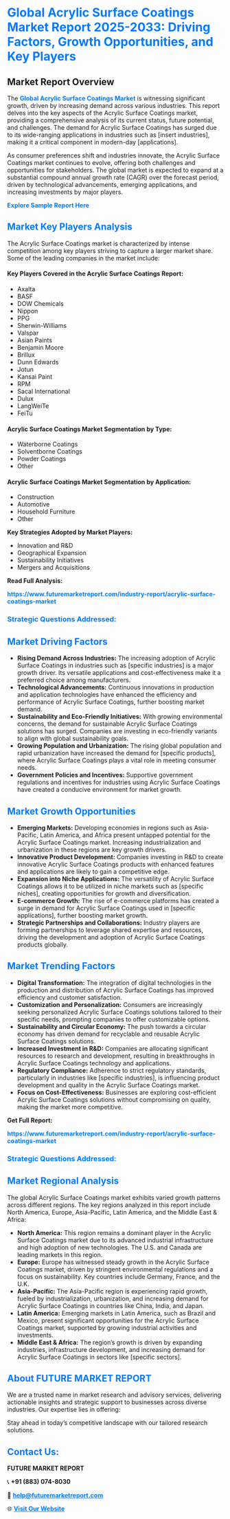 <h1 style="color: #007BFF;">Global Acrylic Surface Coatings Market Report 2025-2033: Driving Factors, Growth Opportunities, and Key Players</h1>

<section id="overview">
<h2>Market Report Overview</h2>
<p>The <a href="https://www.futuremarketreport.com/industry-report/acrylic-surface-coatings-market" style="color: #007BFF; text-decoration: none;"><strong>Global Acrylic Surface Coatings Market</strong></a> is witnessing significant growth, driven by increasing demand across various industries. This report delves into the key aspects of the Acrylic Surface Coatings market, providing a comprehensive analysis of its current status, future potential, and challenges. The demand for Acrylic Surface Coatings has surged due to its wide-ranging applications in industries such as [insert industries], making it a critical component in modern-day [applications].</p>
<p>As consumer preferences shift and industries innovate, the Acrylic Surface Coatings market continues to evolve, offering both challenges and opportunities for stakeholders. The global market is expected to expand at a substantial compound annual growth rate (CAGR) over the forecast period, driven by technological advancements, emerging applications, and increasing investments by major players.</p>
</section>

<section id="overview">
<p><a href="https://www.futuremarketreport.com/request-sample/reportId=102219" style="color: #007BFF; text-decoration: none;"><strong>Explore Sample Report Here</strong></a></p>
</section>

<section id="key-players">
<h2 style="color: #007BFF;">Market Key Players Analysis</h2>
<p>The Acrylic Surface Coatings market is characterized by intense competition among key players striving to capture a larger market share. Some of the leading companies in the market include:</p>
<h4>Key Players Covered in the Acrylic Surface Coatings Report:</h4>
<ul><li>Axalta</li><li>BASF</li><li>DOW Chemicals</li><li>Nippon</li><li>PPG</li><li>Sherwin-Williams</li><li>Valspar</li><li>Asian Paints</li><li>Benjamin Moore</li><li>Brillux</li><li>Dunn Edwards</li><li>Jotun</li><li>Kansai Paint</li><li>RPM</li><li>Sacal International</li><li>Dulux</li><li>LangWeiTe</li><li>FeiTu</li></ul>
<h4>Acrylic Surface Coatings Market Segmentation by Type:</h4>
<ul><li>Waterborne Coatings</li><li>Solventborne Coatings</li><li>Powder Coatings</li><li>Other</li></ul>

<h4>Acrylic Surface Coatings Market Segmentation by Application:</h4>
<ul><li>Construction</li><li>Automotive</li><li>Household Furniture</li><li>Other</li></ul>
<p><strong>Key Strategies Adopted by Market Players:</strong></p>
<ul>
<li>Innovation and R&D</li>
<li>Geographical Expansion</li>
<li>Sustainability Initiatives</li>
<li>Mergers and Acquisitions</li>
</ul>
</section>

<section>
<p><strong>Read Full Analysis: </strong></p><a href="https://www.futuremarketreport.com/industry-report/acrylic-surface-coatings-market" style="color: #007BFF; text-decoration: none;"><strong>https://www.futuremarketreport.com/industry-report/acrylic-surface-coatings-market</strong></a>
<h3 style="color: #007BFF;">Strategic Questions Addressed:</h3>
</section>

<section id="driving-factors">
<h2 style="color: #007BFF;">Market Driving Factors</h2>
<ul>
<li><strong>Rising Demand Across Industries:</strong> The increasing adoption of Acrylic Surface Coatings in industries such as [specific industries] is a major growth driver. Its versatile applications and cost-effectiveness make it a preferred choice among manufacturers.</li>
<li><strong>Technological Advancements:</strong> Continuous innovations in production and application technologies have enhanced the efficiency and performance of Acrylic Surface Coatings, further boosting market demand.</li>
<li><strong>Sustainability and Eco-Friendly Initiatives:</strong> With growing environmental concerns, the demand for sustainable Acrylic Surface Coatings solutions has surged. Companies are investing in eco-friendly variants to align with global sustainability goals.</li>
<li><strong>Growing Population and Urbanization:</strong> The rising global population and rapid urbanization have increased the demand for [specific products], where Acrylic Surface Coatings plays a vital role in meeting consumer needs.</li>
<li><strong>Government Policies and Incentives:</strong> Supportive government regulations and incentives for industries using Acrylic Surface Coatings have created a conducive environment for market growth.</li>
</ul>
</section>

<section id="growth-opportunities">
<h2 style="color: #007BFF;">Market Growth Opportunities</h2>
<ul>
<li><strong>Emerging Markets:</strong> Developing economies in regions such as Asia-Pacific, Latin America, and Africa present untapped potential for the Acrylic Surface Coatings market. Increasing industrialization and urbanization in these regions are key growth drivers.</li>
<li><strong>Innovative Product Development:</strong> Companies investing in R&D to create innovative Acrylic Surface Coatings products with enhanced features and applications are likely to gain a competitive edge.</li>
<li><strong>Expansion into Niche Applications:</strong> The versatility of Acrylic Surface Coatings allows it to be utilized in niche markets such as [specific niches], creating opportunities for growth and diversification.</li>
<li><strong>E-commerce Growth:</strong> The rise of e-commerce platforms has created a surge in demand for Acrylic Surface Coatings used in [specific applications], further boosting market growth.</li>
<li><strong>Strategic Partnerships and Collaborations:</strong> Industry players are forming partnerships to leverage shared expertise and resources, driving the development and adoption of Acrylic Surface Coatings products globally.</li>
</ul>
</section>

<section id="trending-factors">
<h2 style="color: #007BFF;">Market Trending Factors</h2>
<ul>
<li><strong>Digital Transformation:</strong> The integration of digital technologies in the production and distribution of Acrylic Surface Coatings has improved efficiency and customer satisfaction.</li>
<li><strong>Customization and Personalization:</strong> Consumers are increasingly seeking personalized Acrylic Surface Coatings solutions tailored to their specific needs, prompting companies to offer customizable options.</li>
<li><strong>Sustainability and Circular Economy:</strong> The push towards a circular economy has driven demand for recyclable and reusable Acrylic Surface Coatings solutions.</li>
<li><strong>Increased Investment in R&D:</strong> Companies are allocating significant resources to research and development, resulting in breakthroughs in Acrylic Surface Coatings technology and applications.</li>
<li><strong>Regulatory Compliance:</strong> Adherence to strict regulatory standards, particularly in industries like [specific industries], is influencing product development and quality in the Acrylic Surface Coatings market.</li>
<li><strong>Focus on Cost-Effectiveness:</strong> Businesses are exploring cost-efficient Acrylic Surface Coatings solutions without compromising on quality, making the market more competitive.</li>
</ul>
</section>

<section>
<p><strong>Get Full Report: </strong></p><a href="https://www.futuremarketreport.com/industry-report/acrylic-surface-coatings-market" style="color: #007BFF; text-decoration: none;"><strong>https://www.futuremarketreport.com/industry-report/acrylic-surface-coatings-market</strong></a>
<h3 style="color: #007BFF;">Strategic Questions Addressed:</h3>
</section>


<section id="regional-analysis">
<h2 style="color: #007BFF;">Market Regional Analysis</h2>
<p>The global Acrylic Surface Coatings market exhibits varied growth patterns across different regions. The key regions analyzed in this report include North America, Europe, Asia-Pacific, Latin America, and the Middle East & Africa:</p>
<ul>
<li><strong>North America:</strong> This region remains a dominant player in the Acrylic Surface Coatings market due to its advanced industrial infrastructure and high adoption of new technologies. The U.S. and Canada are leading markets in this region.</li>
<li><strong>Europe:</strong> Europe has witnessed steady growth in the Acrylic Surface Coatings market, driven by stringent environmental regulations and a focus on sustainability. Key countries include Germany, France, and the U.K.</li>
<li><strong>Asia-Pacific:</strong> The Asia-Pacific region is experiencing rapid growth, fueled by industrialization, urbanization, and increasing demand for Acrylic Surface Coatings in countries like China, India, and Japan.</li>
<li><strong>Latin America:</strong> Emerging markets in Latin America, such as Brazil and Mexico, present significant opportunities for the Acrylic Surface Coatings market, supported by growing industrial activities and investments.</li>
<li><strong>Middle East & Africa:</strong> The region’s growth is driven by expanding industries, infrastructure development, and increasing demand for Acrylic Surface Coatings in sectors like [specific sectors].</li>
</ul>
</section>

<footer>
<h2 style="color: #007BFF;">About FUTURE MARKET REPORT</h2>
<p>We are a trusted name in market research and advisory services, delivering actionable insights and strategic support to businesses across diverse industries. Our expertise lies in offering:</p>

<p>Stay ahead in today’s competitive landscape with our tailored research solutions.</p>

<h2 style="color: #007BFF;">Contact Us:</h2>
<p><strong>FUTURE MARKET REPORT</strong></p>
<p>📞 <strong>+91 (883) 074-8030</strong></p>
<p>📧 <strong><a href="mailto:help@futuremarketreport.com" style="color: #007BFF;">help@futuremarketreport.com</a></strong></p>
<p>🌐 <strong><a href="https://www.futuremarketreport.com/" style="color: #007BFF;">Visit Our Website</a></strong></p>
</footer>